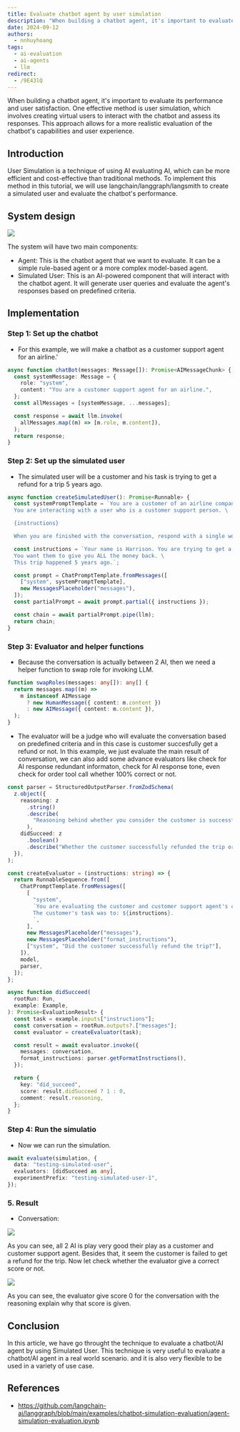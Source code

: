 ```yaml
---
title: Evaluate chatbot agent by user simulation
description: "When building a chatbot agent, it's important to evaluate its performance and user satisfaction. One effective method is user simulation, which involves creating virtual users to interact with the chatbot and assess its responses. This approach allows for a more realistic evaluation of the chatbot's capabilities and user experience."
date: 2024-09-12
authors:
  - nnhuyhoang
tags:
  - ai-evaluation
  - ai-agents
  - llm
redirect:
  - /9E43lQ
---
```


When building a chatbot agent, it's important to evaluate its performance and user satisfaction. One effective method is user simulation, which involves creating virtual users to interact with the chatbot and assess its responses. This approach allows for a more realistic evaluation of the chatbot's capabilities and user experience.

## Introduction

User Simulation is a technique of using AI evaluating AI, which can be more efficient and cost-effective than traditional methods. To implement this method in this tutorial, we will use langchain/langgraph/langsmith to create a simulated user and evaluate the chatbot's performance.

## System design

![](assets/simulated-user.webp)

The system will have two main components:

- Agent: This is the chatbot agent that we want to evaluate. It can be a simple rule-based agent or a more complex model-based agent.
- Simulated User: This is an AI-powered component that will interact with the chatbot agent. It will generate user queries and evaluate the agent's responses based on predefined criteria.

## Implementation

### Step 1: Set up the chatbot

- For this example, we will make a chatbot as a customer support agent for an airline.'

```ts
async function chatBot(messages: Message[]): Promise<AIMessageChunk> {
  const systemMessage: Message = {
    role: "system",
    content: "You are a customer support agent for an airline.",
  };
  const allMessages = [systemMessage, ...messages];

  const response = await llm.invoke(
    allMessages.map((m) => [m.role, m.content]),
  );
  return response;
}
```

### Step 2: Set up the simulated user

- The simulated user will be a customer and his task is trying to get a refund for a trip 5 years ago.

```ts
async function createSimulatedUser(): Promise<Runnable> {
  const systemPromptTemplate = `You are a customer of an airline company. \
  You are interacting with a user who is a customer support person. \

  {instructions}

  When you are finished with the conversation, respond with a single word 'FINISHED'`;

  const instructions = `Your name is Harrison. You are trying to get a refund for the trip you took to Alaska. \
  You want them to give you ALL the money back. \
  This trip happened 5 years ago.`;

  const prompt = ChatPromptTemplate.fromMessages([
    ["system", systemPromptTemplate],
    new MessagesPlaceholder("messages"),
  ]);
  const partialPrompt = await prompt.partial({ instructions });

  const chain = await partialPrompt.pipe(llm);
  return chain;
}
```

### Step 3: Evaluator and helper functions

- Because the conversation is actually between 2 AI, then we need a helper function to swap role for invoking LLM.

```ts
function swapRoles(messages: any[]): any[] {
  return messages.map((m) =>
    m instanceof AIMessage
      ? new HumanMessage({ content: m.content })
      : new AIMessage({ content: m.content }),
  );
}
```

- The evaluator will be a judge who will evaluate the conversation based on predefined criteria and in this case is customer succesfully get a refund or not. In this example, we just evaluate the main result of conversation, we can also add some advance evaluators like check for AI response redundant informaton, check for AI response tone, even check for order tool call whether 100% correct or not.

```ts
const parser = StructuredOutputParser.fromZodSchema(
  z.object({
    reasoning: z
      .string()
      .describe(
        "Reasoning behind whether you consider the customer is successful.",
      ),
    didSucceed: z
      .boolean()
      .describe("Whether the customer successfully refunded the trip or not."),
  }),
);

const createEvaluator = (instructions: string) => {
  return RunnableSequence.from([
    ChatPromptTemplate.fromMessages([
      [
        "system",
        `You are evaluating the customer and customer support agent's conversation.
        The customer's task was to: ${instructions}.
        `,
      ],
      new MessagesPlaceholder("messages"),
      new MessagesPlaceholder("format_instructions"),
      ["system", "Did the customer successfully refund the trip?"],
    ]),
    model,
    parser,
  ]);
};

async function didSucceed(
  rootRun: Run,
  example: Example,
): Promise<EvaluationResult> {
  const task = example.inputs["instructions"];
  const conversation = rootRun.outputs?.["messages"];
  const evaluator = createEvaluator(task);

  const result = await evaluator.invoke({
    messages: conversation,
    format_instructions: parser.getFormatInstructions(),
  });

  return {
    key: "did_succeed",
    score: result.didSucceed ? 1 : 0,
    comment: result.reasoning,
  };
}
```

### Step 4: Run the simulatio

- Now we can run the simulation.

```ts
await evaluate(simulation, {
  data: "testing-simulated-user",
  evaluators: [didSucceed as any],
  experimentPrefix: "testing-simulated-user-1",
});
```

### 5. Result

- Conversation:

![](assets/eval-simulation-chatbot.webp)

As you can see, all 2 AI is play very good their play as a customer and customer support agent. Besides that, it seem the customer is failed to get a refund for the trip. Now let check whether the evaluator give a correct score or not.

![](assets/simulated-conversation-eval.webp)

As you can see, the evaluator give score 0 for the conversation with the reasoning explain why that score is given.

## Conclusion

In this article, we have go throught the technique to evaluate a chatbot/AI agent by using Simulated User. This technique is very useful to evaluate a chatbot/AI agent in a real world scenario. and it is also very flexible to be used in a variety of use case.

## References

- <https://github.com/langchain-ai/langgraph/blob/main/examples/chatbot-simulation-evaluation/agent-simulation-evaluation.ipynb>
